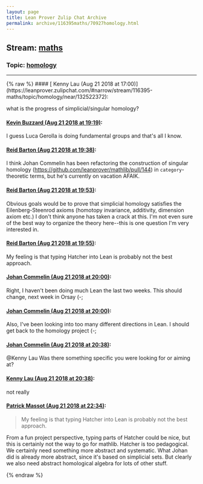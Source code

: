 ```yaml
---
layout: page
title: Lean Prover Zulip Chat Archive 
permalink: archive/116395maths/70927homology.html
---
```


## Stream: [maths](https://leanprover-community.github.io/archive/116395maths/index.html)
### Topic: [homology](https://leanprover-community.github.io/archive/116395maths/70927homology.html)

---

<base href="https://leanprover.zulipchat.com">
{% raw %}
#### [ Kenny Lau (Aug 21 2018 at 17:00)](https://leanprover.zulipchat.com/#narrow/stream/116395-maths/topic/homology/near/132522372):
<p>what is the progress of simplicial/singular homology?</p>

#### [ Kevin Buzzard (Aug 21 2018 at 19:19)](https://leanprover.zulipchat.com/#narrow/stream/116395-maths/topic/homology/near/132529629):
<p>I guess Luca Gerolla is doing fundamental groups and that's all I know.</p>

#### [ Reid Barton (Aug 21 2018 at 19:38)](https://leanprover.zulipchat.com/#narrow/stream/116395-maths/topic/homology/near/132530694):
<p>I think Johan Commelin has been refactoring the construction of singular homology (<a href="https://github.com/leanprover/mathlib/pull/144" target="_blank" title="https://github.com/leanprover/mathlib/pull/144">https://github.com/leanprover/mathlib/pull/144</a>) in <code>category</code>-theoretic terms, but he's currently on vacation AFAIK.</p>

#### [ Reid Barton (Aug 21 2018 at 19:53)](https://leanprover.zulipchat.com/#narrow/stream/116395-maths/topic/homology/near/132531611):
<p>Obvious goals would be to prove that simplicial homology satisfies the Eilenberg-Steenrod axioms (homotopy invariance, additivity, dimension axiom etc.) I don't think anyone has taken a crack at this. I'm not even sure of the best way to organize the theory here--this is one question I'm very interested in.</p>

#### [ Reid Barton (Aug 21 2018 at 19:55)](https://leanprover.zulipchat.com/#narrow/stream/116395-maths/topic/homology/near/132531710):
<p>My feeling is that typing Hatcher into Lean is probably not the best approach.</p>

#### [ Johan Commelin (Aug 21 2018 at 20:00)](https://leanprover.zulipchat.com/#narrow/stream/116395-maths/topic/homology/near/132531986):
<p>Right, I haven't been doing much Lean the last two weeks. This should change, next week in Orsay (-;</p>

#### [ Johan Commelin (Aug 21 2018 at 20:00)](https://leanprover.zulipchat.com/#narrow/stream/116395-maths/topic/homology/near/132532041):
<p>Also, I've been looking into too many different directions in Lean. I should get back to the homology project (-;</p>

#### [ Johan Commelin (Aug 21 2018 at 20:38)](https://leanprover.zulipchat.com/#narrow/stream/116395-maths/topic/homology/near/132534122):
<p><span class="user-mention" data-user-id="110064">@Kenny Lau</span> Was there something specific you were looking for or aiming at?</p>

#### [ Kenny Lau (Aug 21 2018 at 20:38)](https://leanprover.zulipchat.com/#narrow/stream/116395-maths/topic/homology/near/132534124):
<p>not really</p>

#### [ Patrick Massot (Aug 21 2018 at 22:34)](https://leanprover.zulipchat.com/#narrow/stream/116395-maths/topic/homology/near/132540359):
<blockquote>
<p>My feeling is that typing Hatcher into Lean is probably not the best approach.</p>
</blockquote>
<p>From a fun project perspective, typing parts of Hatcher could be nice, but this is certainly not the way to go for mathlib. Hatcher is too pedagogical. We certainly need something more abstract and systematic. What Johan did is already more abstract, since it's based on simplicial sets. But clearly we also need abstract homological algebra for lots of other stuff.</p>


{% endraw %}
